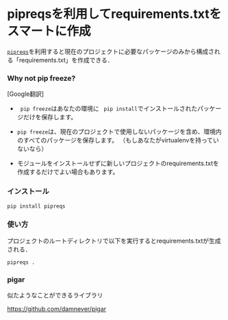 # pipreqsを利用してrequirements.txtをスマートに作成

[``pipreqs``](https://github.com/bndr/pipreqs)を利用すると現在のプロジェクトに必要なパッケージのみから構成される「requirements.txt」を作成できる．



### Why not pip freeze?

[Google翻訳]

- `` pip freeze``はあなたの環境に `` pip install``でインストールされたパッケージだけを保存します。

- ``pip freeze``は、現在のプロジェクトで使用しないパッケージを含め、環境内のすべてのパッケージを保存します。 （もしあなたがvirtualenvを持っていないなら）

- モジュールをインストールせずに新しいプロジェクトのrequirements.txtを作成するだけでよい場合もあります。

### インストール
```
pip install pipreqs
```

### 使い方
プロジェクトのルートディレクトリで以下を実行するとrequirements.txtが生成される．
```
pipreqs .
```

### pigar

似たようなことができるライブラリ

https://github.com/damnever/pigar
